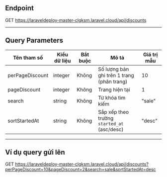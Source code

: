 ## Endpoint

GET https://laraveldeploy-master-clgksm.laravel.cloud/api/discounts

---

## Query Parameters

| Tên tham số       | Kiểu dữ liệu | Bắt buộc | Mô tả                                           | Giá trị mẫu |
|-------------------|--------------|----------|------------------------------------------------|-------------|
| perPageDiscount   | integer      | Không    | Số lượng bản ghi trên 1 trang (phân trang)     | 10          |
| pageDiscount      | integer      | Không    | Trang hiện tại                                 | 1           |
| search            | string       | Không    | Từ khóa tìm kiếm                               | "sale"      |
| sortStartedAt     | string       | Không    | Sắp xếp theo trường `started_at` (asc/desc)    | "desc"      |

---

## Ví dụ query gửi lên

GET https://laraveldeploy-master-clgksm.laravel.cloud/api/discounts?perPageDiscount=10&pageDiscount=2&search=sale&sortStartedAt=desc
